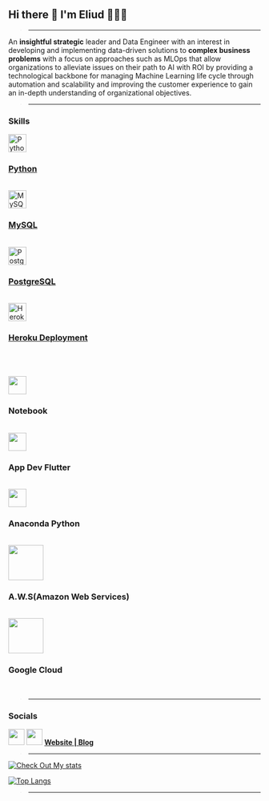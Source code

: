 ## Hi there 👋 I'm Eliud 🕵🏽‍♂️
> ---

<p>
An <strong>insightful strategic</strong> leader and Data Engineer with an interest in developing and implementing data-driven solutions to <strong>complex business problems</strong> with a focus on approaches such as MLOps that allow organizations to alleviate issues on their path to AI with ROI by providing a technological backbone for managing Machine Learning life cycle through automation and scalability and improving the customer experience to gain an in-depth understanding of organizational objectives.
</p>

> ---

### Skills

<p align="left">
<a href="https://www.python.org/" target="_blank" rel="noreferrer"><img src="https://raw.githubusercontent.com/danielcranney/readme-generator/main/public/icons/skills/python-colored.svg" width="36" height="36" alt="Python" /><h3>Python</h3></a><br>
<a href="https://www.mysql.com/" target="_blank" rel="noreferrer"><img src="https://raw.githubusercontent.com/danielcranney/readme-generator/main/public/icons/skills/mysql-colored.svg" width="36" height="36" alt="MySQL" /><h3>MySQL</h3></a><br>
<a href="https://www.postgresql.org/" target="_blank" rel="noreferrer"><img src="https://raw.githubusercontent.com/danielcranney/readme-generator/main/public/icons/skills/postgresql-colored.svg" width="36" height="36" alt="PostgreSQL" /><h3>PostgreSQL</h3></a><br>
<a href="https://www.heroku.com/" target="_blank" rel="noreferrer"><img src="https://raw.githubusercontent.com/danielcranney/readme-generator/main/public/icons/skills/heroku-colored.svg" width="36" height="36" alt="Heroku" /><h3>Heroku Deployment</h3></a><br></br></br>
<a target="_blank" rel="noreferrer"><img src="https://cdn.jsdelivr.net/gh/devicons/devicon/icons/jupyter/jupyter-original.svg" width="36" height="36"/><h3>Notebook</h3></a><br>
<a target="_blank" rel="noreferrer"><img src="https://cdn.jsdelivr.net/gh/devicons/devicon/icons/flutter/flutter-original.svg" width="36" height="36"/><h3>App Dev Flutter</h3></a><br>
<a target="_blank" rel="noreferrer"><img src="https://cdn.jsdelivr.net/gh/devicons/devicon/icons/anaconda/anaconda-original.svg" width="36" height="36"/><h3>Anaconda Python</h3></a><br>
<a target="_blank" rel="noreferrer"><img src="https://cdn.jsdelivr.net/gh/devicons/devicon/icons/amazonwebservices/amazonwebservices-original-wordmark.svg" width="70" height="70"/><h3>A.W.S(Amazon Web Services)</h3></a><br>
<a target="_blank" rel="noreferrer"><img src="https://cdn.jsdelivr.net/gh/devicons/devicon/icons/googlecloud/googlecloud-original-wordmark.svg" width="70" height="70"/><h3>Google Cloud</h3></a><br>
</p>

> ---

### Socials

<a href="https://www.github.com/meaLuda" target="_blank" rel="noreferrer"><img src="https://raw.githubusercontent.com/danielcranney/readme-generator/main/public/icons/socials/github.svg" width="32" height="32" /></a> 
 <a href="https://www.linkedin.com/in/eliud-munyala/" target="_blank" rel="noreferrer"><img src="https://raw.githubusercontent.com/danielcranney/readme-generator/main/public/icons/socials/linkedin.svg" width="32" height="32" /></a>
 <a href="http://mypfproj.herokuapp.com/" target="_blank" rel="noreferrer"><strong>Website | Blog</strong> </a> 

> ---

[![Check Out My stats](https://github-readme-stats.vercel.app/api?username=meaLuda&count_private=true&show_icons=true&theme=default&hide_rank=false)](https://github.com/anuraghazra/github-readme-stats)


[![Top Langs](https://github-readme-stats.vercel.app/api/top-langs/?username=meaLuda)](https://github.com/meaLuda/github-readme-stats)

> ---

